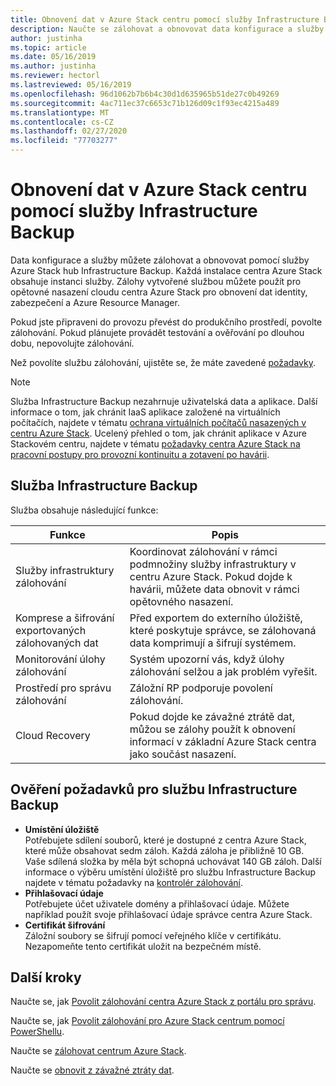 ```yaml
---
title: Obnovení dat v Azure Stack centru pomocí služby Infrastructure Backup
description: Naučte se zálohovat a obnovovat data konfigurace a služby v Azure Stack hub pomocí služby Infrastructure Backup.
author: justinha
ms.topic: article
ms.date: 05/16/2019
ms.author: justinha
ms.reviewer: hectorl
ms.lastreviewed: 05/16/2019
ms.openlocfilehash: 96d1062b7b6b4c30d1d635965b51de27c0b49269
ms.sourcegitcommit: 4ac711ec37c6653c71b126d09c1f93ec4215a489
ms.translationtype: MT
ms.contentlocale: cs-CZ
ms.lasthandoff: 02/27/2020
ms.locfileid: "77703277"
---
```

# <a name="recover-data-in-azure-stack-hub-with-the-infrastructure-backup-service"></a>Obnovení dat v Azure Stack centru pomocí služby Infrastructure Backup

Data konfigurace a služby můžete zálohovat a obnovovat pomocí služby Azure Stack hub Infrastructure Backup. Každá instalace centra Azure Stack obsahuje instanci služby. Zálohy vytvořené službou můžete použít pro opětovné nasazení cloudu centra Azure Stack pro obnovení dat identity, zabezpečení a Azure Resource Manager.

Pokud jste připraveni do provozu převést do produkčního prostředí, povolte zálohování. Pokud plánujete provádět testování a ověřování po dlouhou dobu, nepovolujte zálohování.

Než povolíte službu zálohování, ujistěte se, že máte zavedené [požadavky](#verify-requirements-for-the-infrastructure-backup-service).

> [!Note]  
> Služba Infrastructure Backup nezahrnuje uživatelská data a aplikace. Další informace o tom, jak chránit IaaS aplikace založené na virtuálních počítačích, najdete v tématu [ochrana virtuálních počítačů nasazených v centru Azure Stack](../user/azure-stack-manage-vm-protect.md). Ucelený přehled o tom, jak chránit aplikace v Azure Stackovém centru, najdete v tématu [požadavky centra Azure Stack na pracovní postupy pro provozní kontinuitu a zotavení po havárii](https://aka.ms/azurestackbcdrconsiderationswp).

## <a name="the-infrastructure-backup-service"></a>Služba Infrastructure Backup

Služba obsahuje následující funkce:

| Funkce                                            | Popis                                                                                                                                                |
|----------------------------------------------------|------------------------------------------------------------------------------------------------------------------------------------------------------------|
| Služby infrastruktury zálohování                     | Koordinovat zálohování v rámci podmnožiny služby infrastruktury v centru Azure Stack. Pokud dojde k havárii, můžete data obnovit v rámci opětovného nasazení. |
| Komprese a šifrování exportovaných zálohovaných dat | Před exportem do externího úložiště, které poskytuje správce, se zálohovaná data komprimují a šifrují systémem.                |
| Monitorování úlohy zálohování                              | Systém upozorní vás, když úlohy zálohování selžou a jak problém vyřešit.                                                                                                |
| Prostředí pro správu zálohování                       | Záložní RP podporuje povolení zálohování.                                                                                                                         |
| Cloud Recovery                                     | Pokud dojde ke závažné ztrátě dat, můžou se zálohy použít k obnovení informací v základní Azure Stack centra jako součást nasazení.                                 |

## <a name="verify-requirements-for-the-infrastructure-backup-service"></a>Ověření požadavků pro službu Infrastructure Backup

- **Umístění úložiště**  
  Potřebujete sdílení souborů, které je dostupné z centra Azure Stack, které může obsahovat sedm záloh. Každá záloha je přibližně 10 GB. Vaše sdílená složka by měla být schopná uchovávat 140 GB záloh. Další informace o výběru umístění úložiště pro službu Infrastructure Backup najdete v tématu požadavky na [kontrolér zálohování](azure-stack-backup-reference.md#backup-controller-requirements).
- **Přihlašovací údaje**  
  Potřebujete účet uživatele domény a přihlašovací údaje. Můžete například použít svoje přihlašovací údaje správce centra Azure Stack.
- **Certifikát šifrování**  
  Záložní soubory se šifrují pomocí veřejného klíče v certifikátu. Nezapomeňte tento certifikát uložit na bezpečném místě. 


## <a name="next-steps"></a>Další kroky

Naučte se, jak [Povolit zálohování centra Azure Stack z portálu pro správu](azure-stack-backup-enable-backup-console.md).

Naučte se, jak [Povolit zálohování pro Azure Stack centrum pomocí PowerShellu](azure-stack-backup-enable-backup-powershell.md).

Naučte se [zálohovat centrum Azure Stack](azure-stack-backup-back-up-azure-stack.md).

Naučte se [obnovit z závažné ztráty dat](azure-stack-backup-recover-data.md).
